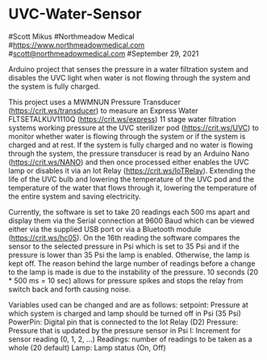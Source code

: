 # UVC-Water-Sensor
#Scott Mikus
#Northmeadow Medical
#https://www.northmeadowmedical.com
#scott@northmeadowmedical.com
#September 29, 2021

Arduino project that senses the pressure in a water filtration system and disables the UVC light when water is not flowing through the system and the system is fully charged.

This project uses a MWMNUN Pressure Transducer (https://crit.ws/transducer) to measure an Express Water FLTSETALKUV1110Q (https://crit.ws/express) 11 stage water filtration systems working pressure at the UVC sterilizer pod (https://crit.ws/UVC) to monitor whether water is flowing through the system or if the system is charged and at rest. If the system is fully charged and no water is flowing through the system, the pressure transducer is read by an Arduino Nano (https://crit.ws/NANO) and then once processed either enables the UVC lamp or disables it via an Iot Relay (https://crit.ws/IoTRelay). Extending the life of the UVC bulb and lowering the temperature of the UVC pod and the temperature of the water that flows through it, lowering the temperature of the entire system and saving electricity.

Currently, the software is set to take 20 readings each 500 ms apart and display them via the Serial connection at 9600 Baud which can be viewed either via the supplied USB port or via a Bluetooth module (https://crit.ws/hc05). On the 16th reading the software compares the sensor to the selected pressure in Psi which is set to 35 Psi and if the pressure is lower than 35 Psi the lamp is enabled. Otherwise, the lamp is kept off. The reason behind the large number of readings before a change to the lamp is made is due to the instability of the pressure. 10 seconds (20 * 500 ms = 10 sec) allows for pressure spikes and stops the relay from switch back and forth causing noise.

Variables used can be changed and are as follows:
setpoint: Pressure at which system is charged and lamp should be turned off in Psi (35 Psi)
PowerPin: Digital pin that is connected to the Iot Relay (D2)
Pressure: Pressure that is updated by the pressure sensor in Psi
I: Increment for sensor reading (0, 1, 2, …)
Readings: number of readings to be taken as a whole (20 default)
Lamp: Lamp status (On, Off)

